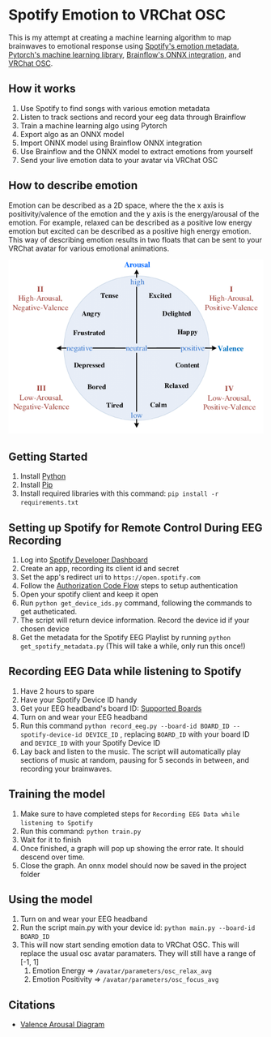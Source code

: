 # Spotify Emotion to VRChat OSC

This is my attempt at creating a machine learning algorithm to map brainwaves to emotional response using [Spotify's emotion metadata](https://developer.spotify.com/documentation/web-api/reference/#/operations/get-audio-features), [Pytorch's machine learning library](https://pytorch.org), [Brainflow's ONNX integration](https://brainflow.org/2022-06-09-onnx/), and [VRChat OSC](https://hello.vrchat.com/blog/vrchat-osc-for-avatars).

## How it works

1. Use Spotify to find songs with various emotion metadata
2. Listen to track sections and record your eeg data through Brainflow
3. Train a machine learning algo using Pytorch
4. Export algo as an ONNX model
5. Import ONNX model using Brainflow ONNX integration
6. Use Brainflow and the ONNX model to extract emotions from yourself
7. Send your live emotion data to your avatar via VRChat OSC

## How to describe emotion

Emotion can be described as a 2D space, where the the x axis is positivity/valence of the emotion and the y axis is the energy/arousal of the emotion.
For example, relaxed can be described as a positive low energy emotion but excited can be described as a positive high energy emotion. This way of describing emotion results in two floats that can be sent to your VRChat avatar for various emotional animations.

![Valence Arousal Diagram](Two-dimensional-valence-arousal-space.png)

## Getting Started

1. Install [Python](https://www.python.org/downloads/)
2. Install [Pip](https://pip.pypa.io/en/stable/installation/)
3. Install required libraries with this command: `pip install -r requirements.txt`

## Setting up Spotify for Remote Control During EEG Recording

1. Log into [Spotify Developer Dashboard](https://developer.spotify.com/dashboard/login)
2. Create an app, recording its client id and secret
3. Set the app's redirect uri to `https://open.spotify.com`
4. Follow the [Authorization Code Flow](https://spotipy.readthedocs.io/en/master/#authorization-code-flow) steps to setup authentication
5. Open your spotify client and keep it open
6. Run `python get_device_ids.py` command, following the commands to get autheticated.
7. The script will return device information. Record the device id if your chosen device
8. Get the metadata for the Spotify EEG Playlist by running `python get_spotify_metadata.py` (This will take a while, only run this once!)

## Recording EEG Data while listening to Spotify

1. Have 2 hours to spare
2. Have your Spotify Device ID handy
3. Get your EEG headband's board ID: [Supported Boards](https://brainflow.readthedocs.io/en/stable/SupportedBoards.html)
4. Turn on and wear your EEG headband
5. Run this command `python record_eeg.py --board-id BOARD_ID --spotify-device-id DEVICE_ID` , replacing `BOARD_ID` with your board ID and `DEVICE_ID` with your Spotify Device ID
6. Lay back and listen to the music. The script will automatically play sections of music at random, pausing for 5 seconds in between, and recording your brainwaves.

## Training the model

1. Make sure to have completed steps for `Recording EEG Data while listening to Spotify` 
2. Run this command: `python train.py`
3. Wait for it to finish
4. Once finished, a graph will pop up showing the error rate. It should descend over time. 
5. Close the graph. An onnx model should now be saved in the project folder

## Using the model

1. Turn on and wear your EEG headband
2. Run the script main.py with your device id: `python main.py --board-id BOARD_ID`
3. This will now start sending emotion data to VRChat OSC. This will replace the usual osc avatar paramaters. They will still have a range of [-1, 1]
   1. Emotion Energy => `/avatar/parameters/osc_relax_avg`
   2. Emotion Positivity => `/avatar/parameters/osc_focus_avg`

## Citations
- [Valence Arousal Diagram](https://www.researchgate.net/figure/Two-dimensional-valence-arousal-space_fig1_304124018)